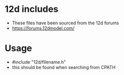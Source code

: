 # 12d includes
* These files have been sourced from the 12d forums
* https://forums.12dmodel.com/
# Usage
* #include "12d/filename.h"
* this should be found when searching from CPATH
